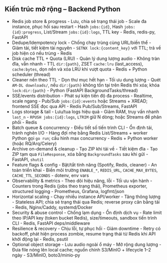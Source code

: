 ## Kiến trúc mở rộng – Backend Python

- Redis job store & progress - Lưu, chia sẻ trạng thái job - Scale đa instance, phục hồi sau restart - Hash `jobs:{id}`, Hash `jobs:{id}:progress`, List/Stream `jobs:{id}:logs`, TTL key - Redis, redis-py, FastAPI
- Dedupe/Idempotency lock - Chống chạy trùng cùng URL/biến thể - Giảm tải, tiết kiệm tài nguyên - `SETNX lock:{content_key}` với TTL; trả về job hiện có nếu trùng - Redis
- Disk cache TTL + Quota (LRU) - Quản lý dung lượng audio - Không tràn đĩa, vẫn nhanh - TTL `dir:{path}`, ZSET `cache:lru` (last_access), `cache:bytes`, dọn nền và xóa LRU khi vượt quota - Redis + Python scheduler (thread)
- Cleaner nền theo TTL - Dọn thư mục hết hạn - Tối ưu dung lượng - Quét `AM-DL downloads/`, nếu `dir:{path}` không tồn tại trên Redis thì xóa; khóa `lock:dir:{path}` - Python (FastAPI BackgroundTasks/thread)
- SSE/events distribution - Phát sự kiện tiến độ đa process - Realtime, scale ngang - Pub/Sub `jobs:{id}:events` hoặc Streams + XREAD; frontend SSE đọc qua API - Redis Pub/Sub/Streams, FastAPI
- Logs storage & tail - Lưu/tua logs hiệu quả - Giảm RAM, truy vấn nhanh `last_n` - `RPUSH jobs:{id}:logs`, `LTRIM` giữ N dòng; hoặc Streams để phân phối - Redis
- Batch queue & concurrency - Điều tiết số tiến trình CLI - Ổn định tải, tránh nghẽn I/O - Hàng đợi nhẹ bằng Redis List/Streams + worker Python gọi `go run`; cấu hình max concurrency - Redis + Python worker (hoặc RQ/Arq/Celery)
- Archive on-demand & cleanup - Tạo ZIP khi tải về - Tiết kiệm đĩa - Tạo ZIP tạm qua `FileResponse`, xóa bằng `BackgroundTasks` sau khi gửi - FastAPI, `shutil`
- Feature flags & config - Bật/tắt tính năng (Spotify, Redis, cleaner) - An toàn triển khai - Biến môi trường `ENABLE_*`, `REDIS_URL`, `CACHE_MAX_BYTES`, `CACHE_TTL_SECONDS` - dotenv, env vars
- Observability & metrics - Theo dõi hiệu năng, lỗi - Tối ưu vận hành - Counters trong Redis (jobs theo trạng thái), Prometheus exporter, structured logging - Prometheus, Grafana, logfmt/json
- Horizontal scaling - Chạy nhiều instance API/worker - Tăng thông lượng - Stateless API; chia sẻ trạng thái qua Redis; reverse proxy cân bằng tải - Redis, Nginx/Caddy, systemd/Docker
- Security & abuse control - Chống lạm dụng - Ổn định dịch vụ - Rate limit theo IP/API key (token bucket Redis), size/timeouts, sandbox tiến trình CLI - Redis, FastAPI deps/middleware
- Resilience & recovery - Chịu lỗi, tự phục hồi - Giảm downtime - Retry có backoff, phát hiện process zombie, resume trạng thái từ Redis khi API khởi động lại - Redis, psutil
- Optional object storage - Lưu audio ngoài ổ máy - Mở rộng dung lượng - Đưa file nóng lên local cache; nguồn chính S3/MinIO + lifecycle 1–2 ngày - S3/MinIO, boto3/minio-py


